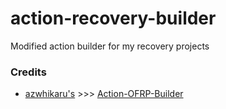 # action-recovery-builder
Modified action builder for my recovery projects

### Credits
- [azwhikaru's](https://github.com/azwhikaru) >>> [Action-OFRP-Builder](https://github.com/azwhikaru/Action-OFRP-Builder)

